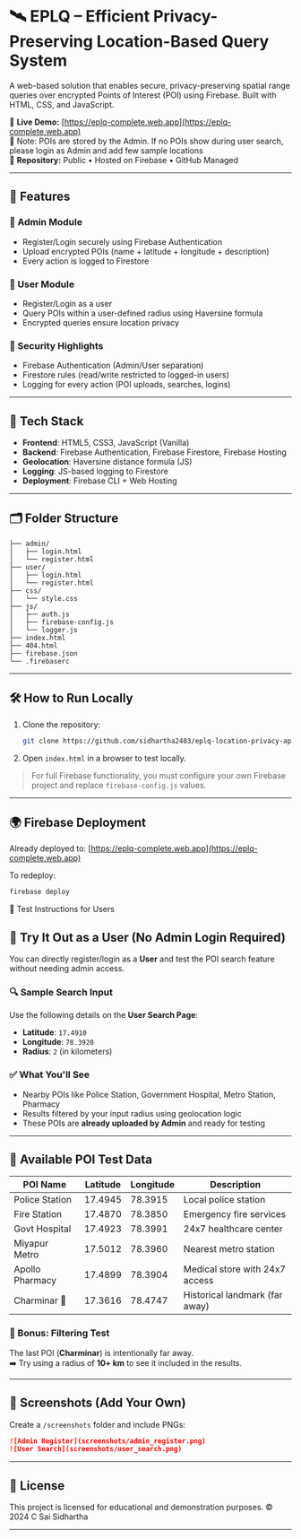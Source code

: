 # 🛰️ EPLQ – Efficient Privacy-Preserving Location-Based Query System

A web-based solution that enables secure, privacy-preserving spatial range queries over encrypted Points of Interest (POI) using Firebase. Built with HTML, CSS, and JavaScript.

🔗 **Live Demo:** [https://eplq-complete.web.app](https://eplq-complete.web.app)  
🧪 Note: POIs are stored by the Admin. If no POIs show during user search, please login as Admin and add few  sample locations  
📂 **Repository:** Public • Hosted on Firebase • GitHub Managed

---

## 🚀 Features

### 👤 Admin Module
- Register/Login securely using Firebase Authentication
- Upload encrypted POIs (name + latitude + longitude + description)
- Every action is logged to Firestore

### 🙋 User Module
- Register/Login as a user
- Query POIs within a user-defined radius using Haversine formula
- Encrypted queries ensure location privacy

### 🔐 Security Highlights
- Firebase Authentication (Admin/User separation)
- Firestore rules (read/write restricted to logged-in users)
- Logging for every action (POI uploads, searches, logins)

---

## 🧰 Tech Stack

- **Frontend**: HTML5, CSS3, JavaScript (Vanilla)
- **Backend**: Firebase Authentication, Firebase Firestore, Firebase Hosting
- **Geolocation**: Haversine distance formula (JS)
- **Logging**: JS-based logging to Firestore
- **Deployment**: Firebase CLI + Web Hosting

---

## 🗂️ Folder Structure

```
├── admin/
│   ├── login.html
│   └── register.html
├── user/
│   ├── login.html
│   └── register.html
├── css/
│   └── style.css
├── js/
│   ├── auth.js
│   ├── firebase-config.js
│   └── logger.js
├── index.html
├── 404.html
├── firebase.json
└── .firebaserc
```

---

## 🛠️ How to Run Locally

1. Clone the repository:
   ```bash
   git clone https://github.com/sidhartha2403/eplq-location-privacy-app.git
   ```
2. Open `index.html` in a browser to test locally.

> For full Firebase functionality, you must configure your own Firebase project and replace `firebase-config.js` values.

---

## 🌍 Firebase Deployment

Already deployed to: [https://eplq-complete.web.app](https://eplq-complete.web.app)

To redeploy:
```bash
firebase deploy
```
🧪 Test Instructions for Users

## 🧪 Try It Out as a User (No Admin Login Required)

You can directly register/login as a **User** and test the POI search feature without needing admin access.

### 🔍 Sample Search Input
Use the following details on the **User Search Page**:

- **Latitude**: `17.4910`
- **Longitude**: `78.3920`
- **Radius**: `2` (in kilometers)

### ✅ What You'll See
- Nearby POIs like Police Station, Government Hospital, Metro Station, Pharmacy
- Results filtered by your input radius using geolocation logic
- These POIs are **already uploaded by Admin** and ready for testing

---

## 📍 Available POI Test Data

| POI Name           | Latitude   | Longitude  | Description                  |
|--------------------|------------|------------|------------------------------|
| Police Station     | 17.4945    | 78.3915    | Local police station         |
| Fire Station       | 17.4870    | 78.3850    | Emergency fire services      |
| Govt Hospital      | 17.4923    | 78.3991    | 24x7 healthcare center       |
| Miyapur Metro      | 17.5012    | 78.3960    | Nearest metro station        |
| Apollo Pharmacy    | 17.4899    | 78.3904    | Medical store with 24x7 access |
| Charminar 🕌        | 17.3616    | 78.4747    | Historical landmark (far away) |

### 🧪 Bonus: Filtering Test
The last POI (**Charminar**) is intentionally far away.  
➡️ Try using a radius of **10+ km** to see it included in the results.

---

## 📸 Screenshots (Add Your Own)
Create a `/screenshots` folder and include PNGs:

```md
![Admin Register](screenshots/admin_register.png)
![User Search](screenshots/user_search.png)
```

---

## 📌 License

This project is licensed for educational and demonstration purposes.
© 2024 C Sai Sidhartha

---
